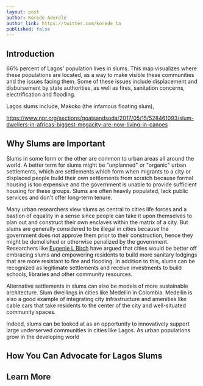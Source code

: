 ```yaml
---
layout: post
author: Korede Aderele
author_link: https://twitter.com/korede_ta
published: false
---
```


## Introduction

66% percent of Lagos' population lives in slums. This map visualizes where these populations are located, as a way to make visible these communities and the issues facing them. Some of these issues include displacement and disbursement by state authorities, as well as fires, sanitation concerns, electrification and flooding.

Lagos slums include, Makoko (the infamous floating slum),

https://www.npr.org/sections/goatsandsoda/2017/05/15/528461093/slum-dwellers-in-africas-biggest-megacity-are-now-living-in-canoes

<div id="lagos-slums-map" class="MAP"></div>

## Why Slums are Important
Slums in some form or the other are common to urban areas all around the world. 
A better term for slums might be "unplanned" or "organic" urban settlements, which are settlements which form when migrants to a city or displaced people build their own settlements 
from scratch because formal housing is too expensive and the government is unable to provide sufficient housing for these groups. 
Slums are often heavily populated, lack public services and don't offer long-term tenure.

Many urban researchers view slums as central to cities life forces and a bastion of equality in a sense since people can take it upon themselves to plan out and construct their own enclaves within the matrix of a city. But slums are generally considered to be illegal in cities because the government does not approve them prior to their construction, hence they might be demolished or otherwise penalized by the government. Researchers like [Eugenie L Birch](https://www.design.upenn.edu/city-regional-planning/phd/people/eugenie-l-birch) have argued that cities would be better off embracing slums and empowering residents to build more sanitary lodgings that are more resistant to fire and flooding. In addition to this, slums can be recognized as legitimate settlements and receive investments to build schools, libraries and other community resources.

Alternative settlements in slums can also be models of more sustainable architecture. Slum dwellings in cities like Medellin in Colombia. Medellin is also a good example of integrating city infrastructure and amenities like cable cars that take residents to the center of the city and well-situated community spaces.

Indeed, slums can be looked at as an opportunity to innovatively support large underserved communities in cities like Lagos. As urban populations grow in the developing world

## How You Can Advocate for Lagos Slums

## Learn More


<!-- ----------------------------------------------------------------- -->

<script>
// var map = L.map('lagos-slums-map').setView([6.5244, 3.3792], 13);
// 
// L.tileLayer('https://{s}.tile.openstreetmap.org/{z}/{x}/{y}.png', {
//   attribution: '&copy; <a href="https://www.openstreetmap.org/copyright">OpenStreetMap</a> contributors'
// }).addTo(map);


/*
L.marker([51.5, -0.09]).addTo(map)
  .bindPopup('A pretty CSS3 popup.<br> Easily customizable.')
  .openPopup();
*/
</script>

<script>
  mapboxgl.accessToken = 'pk.eyJ1Ijoia29yZWRlc21hcHMiLCJhIjoiY2tkbmhpdTBiMGMwZTJ6cHlpN2ppbG5jMyJ9.d7dW9A4fq2_qz0EKv3ofqA';
  var map = new mapboxgl.Map({
    container: 'lagos-slums-map',
    center: [6, 5],
    zoom: 5,
    style: 'mapbox://styles/mapbox/streets-v11'
  });
</script>

<style>
</style>
